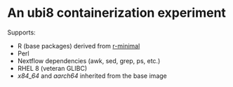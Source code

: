 # An ubi8 containerization experiment

Supports:

- R (base packages) derived from [r-minimal](https://github.com/r-hub/r-minimal)
- Perl
- Nextflow dependencies (awk, sed, grep, ps, etc.)
- RHEL 8 (veteran GLIBC)
- *x84_64* and *aarch64* inherited from the base image